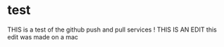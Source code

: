 # test
THIS is a test of the github push and pull services ! 
THIS IS AN EDIT
this edit was made on a mac  
